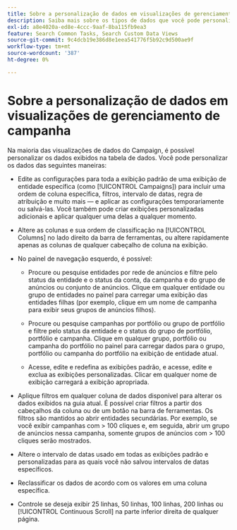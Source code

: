 ```yaml
---
title: Sobre a personalização de dados em visualizações de gerenciamento de campanha
description: Saiba mais sobre os tipos de dados que você pode personalizar nas visualizações de dados do Campaign.
exl-id: a8e4020a-ed8e-4ccc-9aaf-8ba115fb9ea3
feature: Search Common Tasks, Search Custom Data Views
source-git-commit: 9c4dcb19e386d8e1eea541776f5b92c9d500ae9f
workflow-type: tm+mt
source-wordcount: '387'
ht-degree: 0%

---
```


# Sobre a personalização de dados em visualizações de gerenciamento de campanha

Na maioria das visualizações de dados do Campaign, é possível personalizar os dados exibidos na tabela de dados. Você pode personalizar os dados das seguintes maneiras:

* Edite as configurações para toda a exibição padrão de uma exibição de entidade específica (como [!UICONTROL Campaigns]) para incluir uma ordem de coluna específica, filtros, intervalo de datas, regra de atribuição e muito mais — e aplicar as configurações temporariamente ou salvá-las. Você também pode criar exibições personalizadas adicionais e aplicar qualquer uma delas a qualquer momento.

* Altere as colunas e sua ordem de classificação na [!UICONTROL Columns] no lado direito da barra de ferramentas, ou altere rapidamente apenas as colunas de qualquer cabeçalho de coluna na exibição.

* No painel de navegação esquerdo, é possível:

   * Procure ou pesquise entidades por rede de anúncios e filtre pelo status da entidade e o status da conta, da campanha e do grupo de anúncios ou conjunto de anúncios. Clique em qualquer entidade ou grupo de entidades no painel para carregar uma exibição das entidades filhas (por exemplo, clique em um nome de campanha para exibir seus grupos de anúncios filhos).

   * Procure ou pesquise campanhas por portfólio ou grupo de portfólio e filtre pelo status da entidade e o status do grupo de portfólio, portfólio e campanha. Clique em qualquer grupo, portfólio ou campanha do portfólio no painel para carregar dados para o grupo, portfólio ou campanha do portfólio na exibição de entidade atual.

   * Acesse, edite e redefina as exibições padrão, e acesse, edite e exclua as exibições personalizadas. Clicar em qualquer nome de exibição carregará a exibição apropriada.

* Aplique filtros em qualquer coluna de dados disponível para alterar os dados exibidos na guia atual. É possível criar filtros a partir dos cabeçalhos da coluna ou de um botão na barra de ferramentas. Os filtros são mantidos ao abrir entidades secundárias. Por exemplo, se você exibir campanhas com \> 100 cliques e, em seguida, abrir um grupo de anúncios nessa campanha, somente grupos de anúncios com \> 100 cliques serão mostrados.

* Altere o intervalo de datas usado em todas as exibições padrão e personalizadas para as quais você não salvou intervalos de datas específicos.

* Reclassificar os dados de acordo com os valores em uma coluna específica.

* Controle se deseja exibir 25 linhas, 50 linhas, 100 linhas, 200 linhas ou [!UICONTROL Continuous Scroll] na parte inferior direita de qualquer página.
